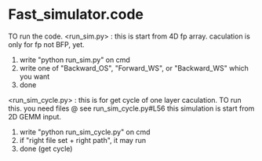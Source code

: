 Fast_simulator.code
====================
TO run the code.
<run_sim.py> : this is start from 4D fp array. caculation is only for fp not BFP, yet.

1. write "python run_sim.py" on cmd
2. write one of "Backward_OS", "Forward_WS", or "Backward_WS" which you want
3. done

<run_sim_cycle.py> : this is for get cycle of one layer caculation. TO run this. you need files @ see run_sim_cycle.py#L56
this simulation is start from 2D GEMM input.

1. write "python run_sim_cycle.py" on cmd
2. if "right file set + right path", it may run 
3. done (get cycle)

